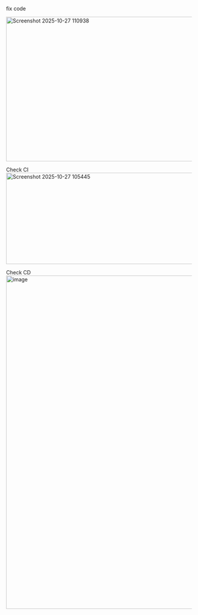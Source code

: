 fix code

<img width="714" height="391" alt="Screenshot 2025-10-27 110938" src="https://github.com/user-attachments/assets/aa6a4fbf-96c9-423d-917d-09e2440b40b5" />

Check CI
<img width="1468" height="247" alt="Screenshot 2025-10-27 105445" src="https://github.com/user-attachments/assets/09f22cea-ac32-4fae-b5af-cb345d7a1191" />

Check CD
<img width="1654" height="902" alt="image" src="https://github.com/user-attachments/assets/6ec309df-e275-46cf-93e4-010f4e72aba6" />
